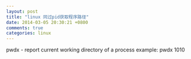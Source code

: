 ```yaml
---
layout: post
title: "linux 同过pid获取程序路径"
date: 2014-03-05 20:30:21 +0800
comments: true
categories: linux 
---
```

pwdx - report current working directory of a process
example:
pwdx 1010
